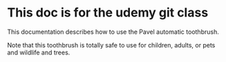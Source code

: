 # This doc is for the udemy git class

This documentation describes how to use the Pavel automatic toothbrush.

Note that this toothbrush is totally safe to use for children, adults, or pets and wildlife and trees.
